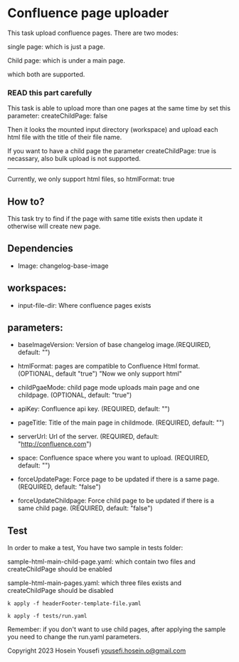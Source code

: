 # Confluence page uploader

This task upload confluence pages. There are two modes:

single page: which is just a page.

Child page: which is under a main page.

which both are supported.

### READ this part carefully

This task is able to upload more than one pages at the same time by set this parameter: createChildPage: false

Then it looks the mounted input directory (workspace) and upload each html file with the title of their file name.

If you want to have a child page the parameter createChildPage: true is necassary, also bulk upload is not supported.

___________________________________________________

Currently, we only support html files, so htmlFormat: true

## How to?

This task try to find if the page with same title exists then update it otherwise will create new page.

## Dependencies

- Image: changelog-base-image

## workspaces:

- input-file-dir: Where confluence pages exists

## parameters:

- baseImageVersion: Version of base changelog image.(REQUIRED, default: "")

- htmlFormat: pages are compatible to Confluence Html format. (OPTIONAL, default "true") "Now we only support html"

- childPgaeMode: child page mode uploads main page and one childpage. (OPTIONAL, default: "true")

- apiKey: Confluence api key. (REQUIRED, default: "")

- pageTitle: Title of the main page in childmode. (REQUIRED, default: "")

- serverUrl: Url of the server. (REQUIRED, default: "http://confluence.com")

- space: Confluence space where you want to upload. (REQUIRED, default: "")

- forceUpdatePage: Force page to be updated if there is a same page. (REQUIRED, default: "false")

- forceUpdateChildpage: Force child page to be updated if there is a same child page. (REQUIRED, default: "false")

## Test

In order to make a test, You have two sample in tests folder:

sample-html-main-child-page.yaml: which contain two files and createChildPage should be enabled

sample-html-main-pages.yaml: which three files exists and createChildPage should be disabled

```
k apply -f headerFooter-template-file.yaml

k apply -f tests/run.yaml

```

Remember: if you don't want to use child pages, after applying the sample you need to change the run.yaml parameters.

Copyright 2023 Hosein Yousefi <yousefi.hosein.o@gmail.com>
